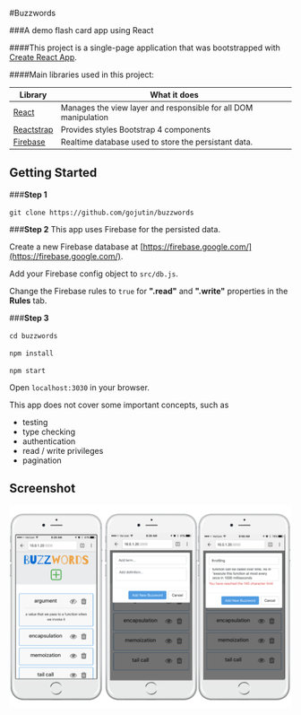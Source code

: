 #Buzzwords

###A demo flash card app using React 

####This project is a single-page application that was bootstrapped with [Create React App](https://github.com/facebookincubator/create-react-app).

####Main libraries used in this project:

 Library | What it does
------------ | -------------
[React](https://facebook.github.io/react/) | Manages the view layer and responsible for all DOM manipulation
[Reactstrap](https://reactstrap.github.io/)  | Provides styles Bootstrap 4 components
[Firebase](https://firebase.google.com/) | Realtime database used to store the persistant data.

<h2 name="getting-started">Getting Started</h2>

###**Step 1**

`git clone https://github.com/gojutin/buzzwords `

###**Step 2**
This app uses Firebase for the persisted data.

Create a new Firebase database at [https://firebase.google.com/](https://firebase.google.com/).

Add your Firebase config object to `src/db.js`.

Change the Firebase rules to `true` for **".read"** and **".write"** properties in the **Rules** tab.

###**Step 3**

`cd buzzwords `

`npm install`

`npm start`

Open `localhost:3030` in your browser.

This app does not cover some important concepts, such as 
- testing
- type checking
- authentication
- read / write privileges
- pagination



## Screenshot

![Screenshot of Buzzwords App](/public/images/screenshot.png?raw=true)
